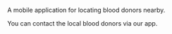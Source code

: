 A mobile application for locating blood donors nearby.

You can contact the local blood donors via our app.
